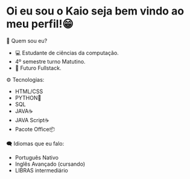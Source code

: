 # Oi eu sou o Kaio seja bem vindo ao meu perfil!😁

🤔  Quem sou eu?
-  💻  Estudante de ciências da computação.
-  4º semestre turno Matutino.
-  🎯  Futuro Fullstack.

⚙  Tecnologias:
-  HTML/CSS
-  PYTHON🐍
-  SQL
-  JAVA☕
-  JAVA Script☕
-  Pacote Office📦

🗨  Idiomas que eu falo:
-  Português Nativo
-  Inglês  Avançado (cursando)
-  LIBRAS intermediário
